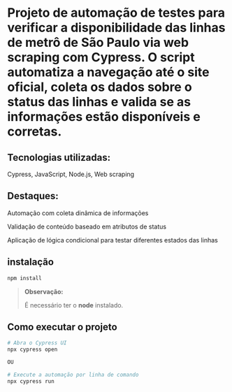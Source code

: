 # Projeto de automação de testes para verificar a disponibilidade das linhas de metrô de São Paulo via web scraping com Cypress. O script automatiza a navegação até o site oficial, coleta os dados sobre o status das linhas e valida se as informações estão disponíveis e corretas.

## **Tecnologias utilizadas:**
Cypress, JavaScript, Node.js, Web scraping

## **Destaques:**

Automação com coleta dinâmica de informações

Validação de conteúdo baseado em atributos de status

Aplicação de lógica condicional para testar diferentes estados das linhas

## instalação
```bash
npm install
```
> **Observação:**
> 
> É necessário ter o **node** instalado.

## Como executar o projeto
```bash
# Abra o Cypress UI
npx cypress open

OU

# Execute a automação por linha de comando
npx cypress run
```
